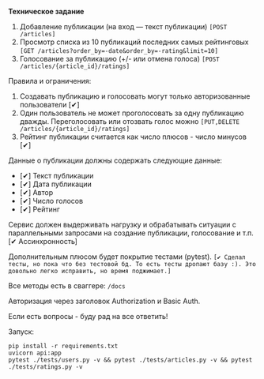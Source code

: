 **Техническое задание**

1) Добавление публикации (на вход — текст публикации) ```[POST /articles]```
2) Просмотр списка из 10 публикаций последних самых рейтинговых ```[GET /articles?order_by=-date&order_by=-rating&limit=10]```
3) Голосование за публикацию (+/- или отмена голоса) ```[POST /articles/{article_id}/ratings]```

Правила и ограничения:
1) Создавать публикацию и голосовать могут только авторизованные пользователи [✔]
2) Один пользователь не может проголосовать за одну публикацию дважды. Переголосовать или отозвать голос можно ```[PUT,DELETE /articles/{article_id}/ratings]```
3) Рейтинг публикации считается как число плюсов - число минусов [✔]

Данные о публикации должны содержать следующие данные:
+ [✔] Текст публикации
+ [✔] Дата публикации
+ [✔] Автор
+ [✔] Число голосов
+ [✔] Рейтинг

Сервис должен выдерживать нагрузку и обрабатывать ситуации с параллельными запросами на создание публикации, голосование и т.п. [✔ Ассинхронность]

Дополнительным плюсом будет покрытие тестами (pytest). ```[✔ Сделал тесты, но пока что без тестовой бд. То есть тесты дропают базу :). Это довольно легко исправить, но время поджимает.]```

Все методы есть в сваггере: ```/docs```

Авторизация через заголовок Authorization и Basic Auth.

Если есть вопросы - буду рад на все ответить!

Запуск:
```commandline
pip install -r requirements.txt
uvicorn api:app
pytest ./tests/users.py -v && pytest ./tests/articles.py -v && pytest ./tests/ratings.py -v
```